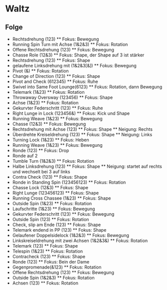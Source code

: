 # Waltz

## Folge

- Rechtsdrehung (123)
    ** Fokus: Bewegung
- Running Spin Turn mit Achse (1&2&3)
    ** Fokus: Rotation
- Offene Rechtsdrehung (123)
    ** Fokus: Bewegung
- Chasse Role (12&3)
    ** Fokus: Shape, der Shape auf 3 ist stärker
- Rechtsdrehung (123)
    ** Fokus: Shape
- gelaufene Linksdrehung mit (1&2&3[&])
    ** Fokus: Bewegung
- Pivot (&)
    ** Fokus: Rotation
- Change of Direction (123)
    ** Fokus: Shape
- Pivot and Check (612345)
    ** Fokus: Ruhe
- Swivel into Same Foot Lounge(6123)
    ** Fokus: Rotation, dann Bewegung
- Telemark (1&23)
    ** Fokus: Rotation
- Throwaway Oversway (123456)
    ** Fokus: Shape
- Achse (1&23)
    ** Fokus: Rotation
- Gekurvter Federschritt (123)
    ** Fokus: Ruhe
- Right Lunge in Lock (123456&)
    ** Fokus: Kick und Shape
- Running Weave (1&23)
    ** Fokus: Bewegung
- Chasse (12&3)
    ** Fokus: Bewegung
- Rechtsdrehung mit Achse (123)
    ** Fokus: Shape
    ** Neigung: Rechts
- Überdrehte Kreiseldrehung (123)
    ** Fokus: Shape
    ** Neigung: Links
- Turning Lock (1&23)
    ** Fokus: Heben
- Running Weave (1&23)
    ** Fokus: Bewegung
- Ronde (123)
    ** Fokus: Drop
- Ronde auf 2
- Tumble Turn (1&2&3)
    ** Fokus: Rotation
- Halbe Linksdrehung (123)
    ** Fokus: Shape
    ** Neigung: startet auf rechts und wechselt bei 3 auf links
- Contra Check (123)
    ** Fokus: Shape
- Ronde in Standing Spin (123456123)
    ** Fokus: Rotation
- Chasse Lock (12&3)
    ** Fokus: Shape
- Right Lunge (123456123)
    ** Fokus: Shape
- Running Cross Chassee (1&23)
    ** Fokus: Shape
- Outside Spin (1&23)
    ** Fokus: Rotation
- Laufschritte (1&23)
    ** Fokus: Bewegung
- Gekurvter Federschritt (123)
    ** Fokus: Bewegung
- Outside Spin (123)
    ** Fokus: Rotation
- Check, slip am Ende (123)
    ** Fokus: Shape
- Telemark endend in PP (123)
    ** Fokus: Shape
- Gelaufener Doppelsidelock (1&2&3)
    ** Fokus: Bewegung
- Linkskreiseldrehung mit zwei Achsen (1&2&3&)
    ** Fokus: Rotation
- Telemark (123)
    ** Fokus: Shape
- Telespin (1&23)
    ** Fokus: Rotation
- Contracheck (123)
    ** Fokus: Shape
- Ronde (123)
    ** Fokus: Bein der Dame
- Gegenpromenade(&123)
    ** Fokus: Rotation
- Offene Rechtsdrehung (123)
    ** Fokus: Bewegung
- Outside Spin (1&2&3)
    ** Fokus: Rotation
- Achsen (123)
    ** Fokus: Rotation



